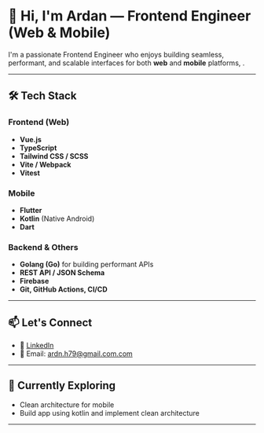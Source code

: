 # 👋 Hi, I'm Ardan — Frontend Engineer (Web & Mobile)

I'm a passionate Frontend Engineer who enjoys building seamless, performant, and scalable interfaces for both **web** and **mobile** platforms, .

---

## 🛠 Tech Stack

### Frontend (Web)
- **Vue.js**
- **TypeScript**
- **Tailwind CSS / SCSS**
- **Vite / Webpack**
- **Vitest**

### Mobile
- **Flutter** 
- **Kotlin** (Native Android)
- **Dart**

### Backend & Others
- **Golang (Go)** for building performant APIs
- **REST API / JSON Schema**
- **Firebase**
- **Git, GitHub Actions, CI/CD**

---

## 📫 Let's Connect

- 💼 [LinkedIn](https://www.linkedin.com/in/ardnh)
- 📧 Email: ardn.h79@gmail.com.com

---

## 📌 Currently Exploring
- Clean architecture for mobile 
- Build app using kotlin and implement clean architecture

---


